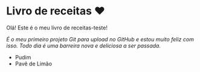 # Livro de receitas :heart:

Olá! Este é o meu livro de receitas-teste!

*É o meu primeiro projeto Git para upload no GitHub e estou muito feliz com isso. Todo dia é uma barreira nova e deliciosa a ser passada.*

* Pudim
* Pavê de Limão

